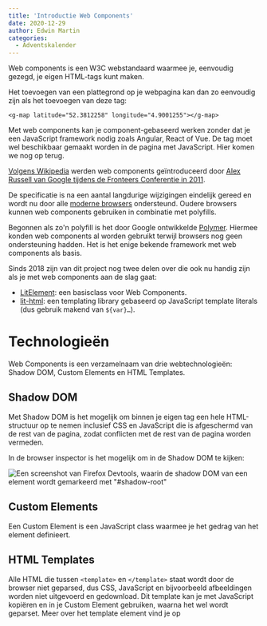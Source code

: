 ```yaml
---
title: 'Introductie Web Components'
date: 2020-12-29
author: Edwin Martin
categories:
  - Adventskalender
---
```


Web components is een W3C webstandaard waarmee je, eenvoudig gezegd, je eigen HTML-tags kunt maken.

Het toevoegen van een plattegrond op je webpagina kan dan zo eenvoudig zijn als het toevoegen van deze tag:

```
<g-map latitude="52.3812258" longitude="4.9001255"></g-map>
```

Met web components kan je component-gebaseerd werken zonder dat je een JavaScript framework nodig zoals Angular, React of Vue. De tag moet wel beschikbaar gemaakt worden in de pagina met JavaScript. Hier komen we nog op terug.

[Volgens Wikipedia](https://en.wikipedia.org/wiki/Web_Components#History) werden web components geïntroduceerd door [Alex Russell van Google tijdens de Fronteers Conferentie in 2011](https://fronteers.nl/congres/2011/sessions/web-components-and-model-driven-views-alex-russell).

De specificatie is na een aantal langdurige wijzigingen eindelijk gereed en wordt nu door alle [moderne browsers](https://caniuse.com/custom-elementsv1) ondersteund.
Oudere browsers kunnen web components gebruiken in combinatie met polyfills.

Begonnen als zo'n polyfill is het door Google ontwikkelde [Polymer](https://www.polymer-project.org/). Hiermee konden web components al worden gebruikt terwijl browsers nog geen ondersteuning hadden.
Het is het enige bekende framework met web components als basis.

Sinds 2018 zijn van dit project nog twee delen over die ook nu handig zijn als je met web components aan de slag gaat:

- [LitElement](https://lit-element.polymer-project.org/): een basisclass voor Web Components.
- [lit-html](https://lit-html.polymer-project.org/): een templating library gebaseerd op JavaScript template literals (dus gebruik makend van `${var}…`).

# Technologieën

Web Components is een verzamelnaam van drie webtechnologieën: Shadow DOM, Custom Elements en HTML Templates.

## Shadow DOM

Met Shadow DOM is het mogelijk om binnen je eigen tag een hele HTML-structuur op te nemen inclusief CSS en JavaScript die is afgeschermd van de rest van de pagina, zodat conflicten met de rest van de pagina worden vermeden.

In de browser inspector is het mogelijk om in de Shadow DOM te kijken:

![Een screenshot van Firefox Devtools, waarin de shadow DOM van een element wordt gemarkeerd met "#shadow-root"](/_img/adventskalender/2020/shadow-root.png)

## Custom Elements

Een Custom Element is een JavaScript class waarmee je het gedrag van het element definieert.

## HTML Templates

Alle HTML die tussen `<template>` en `</template>` staat wordt door de browser niet geparsed, dus CSS, JavaScript en bijvoorbeeld afbeeldingen worden niet uitgevoerd en gedownload. Dit template kan je met JavaScript kopiëren en in je Custom Element gebruiken, waarna het wel wordt geparset. Meer over het template element vind je op
[<template>: The Content Template element op MDN](https://developer.mozilla.org/en-US/docs/Web/HTML/Element/template).

# Code voorbeeld

Hieronder staat de de code van een waarschuwings-component dat verder nog niet veel kan.

```
// Definieer het MyWarning Custom Element
class MyWarning extends HTMLElement {
  // De constructor wordt aangeroepen als van de class
  // een instantie wordt gemaakt
  constructor() {
    super();

    // Maak een shadow DOM en verbind die aan dit custom element
    this.attachShadow({mode: 'open'});

    // Vul de shadow DOM met HTML
    this.shadowRoot.innerHTML = `
      <style>
        div {
          padding: 20px;
          border: 5px solid red;
        }
      </style>
      <div>
        <slot>
      </div>
    `;
  }
}

// Definieer een my-warning tag en koppel deze aan het custom
// element MyWarning
customElements.define('my-warning', MyWarning);
```

Dit custom element zou je als volgt in HTML kunnen gebruiken:

```
<my-warning>Dit is een waarschuwing</my-warning>
```

In de browser ziet dit er zo uit:

![Een blok met een rode rand met daarin de tekst "Dit is een waarschuwing"](/_img/adventskalender/2020/my-warning.png)

Je kan de code en het resultaat ook bekijken en aanpassen in deze [Codepen](https://codepen.io/edwinm/pen/QWKMaKy).

Wat misschien het eerste opvalt is het gebruik van het koppelteken in de HTML-tag. Dit is om onderscheid te maken tussen web components en "native" HTML-tags en is dus verplicht als het om web components gaat.

In het JavaScript zien we dat de Shadow DOM wordt gevuld met CSS en HTML-code. `<slot>` is de plaatshouder voor de inhoud van de `<my-warning>`-tag.

Door het gebruik van de Shadow DOM is de toegepaste CSS alleen geldig binnen deze Shadow DOM en nooit op de rest van de pagina.

- Dit custom element kan worden uitgebreid met verschillende "levenscyclus functies", die worden aangeroepen als het bijvoorbeeld aan de pagina wordt toegevoegd wordt of juist wordt verwijderd.
- Je kan de attributen uitlezen, reageren als de waarde van een attribuut verandert en je kan net als gewone HTML-elementen events afvuren.
- Op [Web Fundamentals](https://developers.google.com/web/fundamentals/web-components/customelements) wordt uitgebreid beschreven hoe je een custom element maakt.

Miniplugje: een paar onderdelen van een Web Component zijn wat omslachtig en niet zo declaratief. Om dit te verbeteren heb ik de lichtgewicht [web-component-decorator](https://github.com/edwinm/web-component-decorator) geschreven. Je hebt hiervoor wel TypeScript nodig.

# Customized built-in elements

Met customized built-in elements kan je deze notatie gebruiken:

```
<button is="my-super-button">Klik mij</button>
```

Dit is een bestaand HTML-element die met het is-attribuut wordt uitgebreid naar een custom element. Een groot voordeel van deze notatie is dat je progressive enhancement kan toepassen: de button werkt in elke browser, ook als deze geen web components ondersteunt. Als JavaScript en web components wel beschikbaar zijn, dan krijgt de bezoeker een rijkere "my-super-button" custom element.

Als je op de [caniuse pagina](https://caniuse.com/custom-elementsv1) kijkt, dan zal je zien dat Safari deze customized built-in elements niet ondersteunt. De toepassing hiervan wordt daardoor erg beperkt en dat is erg jammer.

# Bibliotheken

## Webcomponents.org

Het [webcomponents.org](https://www.webcomponents.org/) project heeft als doel om een complete bibliotheek aan te bieden van Web Components. Iedereen kan web components toevoegen, vergelijkbaar met npmjs.com.

## Open Web Components

Het [Open Web Components](https://open-wc.org/) project is gebaseerd op LitElement en lit-html uit het Polymer-project, maar uitgebreid met verschillende tools om het ontwikkelen makkelijker te maken, zoals build- en test-scripts.

## Web Components in Angular, Vue en React

Het idee van Web Components is niet nieuw. Diverse JavaScript-frameworks bieden ook componenten aan. Het voordeel van web components is dat ze native zijn en je niet aan een bepaald framework vast zit.

Bedrijven die jaren geleden hebben geïnvesteerd in AngularJS en zagen dat hun codebase van de een op de andere dag was verouderd bij de introductie van Angular 2, weten wat het nadeel is van framework-afhankelijkheid. Bijvoorbeeld ING werkt nu wereldwijd met web components. Ze hebben zelfs hun componentenbibliotheek [Lion Web Components](https://lion-web-components.netlify.app/) voor iedereen beschikbaar gemaakt.

Het voordeel van web components is dat je daarin je componenten kunt schrijven en die vervolgens in elk ander framework kunt gebruiken. Of toch niet?

In Angular en Vue kan je prima web components gebruiken, precies zoals je gewend bent in dat framework. Je kunt Angular- en Vue-componenten ook goed omzetten in web components.

In [Custom Elements Everywhere](https://custom-elements-everywhere.com/) staat een lijst van alle bekende frameworks en hoe goed ze met custom elements omgaan. Spoiler: React is de enige spelbreker.

In React moet je extra toeren uithalen om web components te kunnen gebruiken. Het toekennen van datastructuren aan een attribuut of het luisteren naar events werkt namelijk anders. Het werkt alleen als je eerst een referentie maakt naar het web component en vervolgens met die referentie het web component gebruikt. Handig is anders.

Binnen React kan je ook een component omzetten naar een web component, maar daar heb je wel externe wrappers voor nodig. Hopelijk gaat React snel beter om met web components.

# Conclusie

Web components zijn heel krachtig en te gebruiken op zowel moderne als oudere browsers. Als je al een framework gebruikt, dan is het misschien niet zo nuttig. Maar wil je framework-onafhankelijk zijn of juist een lichtgewicht (JAMStack) website met snelle laadtijden bouwen, dan zijn web components een voor de hand liggende keus.
